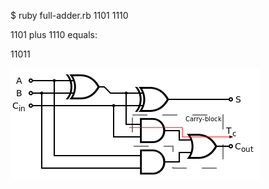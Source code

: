 $ ruby full-adder.rb 1101 1110

1101 plus 1110 equals: 

11011


![Full Adder Circuit](full-adder.png)
